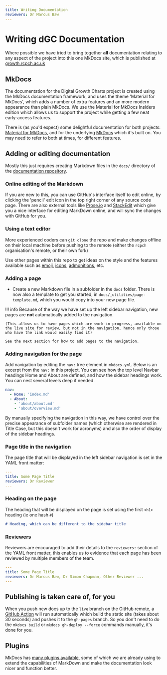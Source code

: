 ```yaml
---
title: Writing Documentation
reviewers: Dr Marcus Baw
---
```


# Writing dGC Documentation

Where possible we have tried to bring together **all** documentation relating to any aspect of the project into this one MkDocs site, which is published at [growth.rcpch.ac.uk](https://growth.rcpch.ac.uk)

## MkDocs

The documentation for the Digital Growth Charts project is created using the MkDocs documentation framework, and uses the theme 'Material for MkDocs', which adds a number of extra features and an more modern appearance than plain MkDocs. We use the Material for MkDocs Insiders edition which allows us to support the project while getting a few neat early-access features.

There is (as you'd expect) some delightful documentation for both projects: [Material for MkDocs](https://squidfunk.github.io/mkdocs-material/), and for the underlying [MkDocs](https://www.mkdocs.org/) which it's built on. You may need to refer to both at times, for different features.

## Adding or editing documentation

Mostly this just requires creating Markdown files in the `docs/` directory of the [documentation repository](https://github.com/rcpch/digital-growth-charts-documentation).

### Online editing of the Markdown

If you are new to this, you can use GitHub's interface itself to edit online, by clicking the 'pencil' edit icon in the top right corner of any source code page. There are also external tools like [Prose.io](http://prose.io/) and [StackEdit](https://stackedit.io/) which give you a nice interface for editing MarkDown online, and will sync the changes with GitHub for you.

### Using a text editor

More experienced coders can `git clone` the repo and make changes offline on their local machine before pushing to the remote (either the `rcpch` organisation's remote, or their own fork)

Use other pages within this repo to get ideas on the style and the features available such as [emoji](https://squidfunk.github.io/mkdocs-material/reference/icons-emojis/#emoji), [icons](https://squidfunk.github.io/mkdocs-material/reference/icons-emojis/#using-icons), [admonitions](https://squidfunk.github.io/mkdocs-material/reference/admonitions/), etc.

### Adding a page

* Create a new Markdown file in a subfolder in the `docs` folder. There is now also a template to get you started, in `docs/_utilities/page-template.md`, which you would copy into your new page file.

!!! info
    Because of the way we have set up the left sidebar navigation, new pages are **not** automatically added to the navigation.
    
    (This allows us to have pages which are work-in-progress, available on the live site for review, but not in the navigation, hence only those who have the link would easily find it)
    
    See the next section for how to add pages to the navigation.

### Adding navigation for the page

Add navigation by editing the `nav:` tree element in `mkdocs.yml`. Below is an excerpt from the `nav:` in this project. You can see how the top level Navbar headings Home and About are defined, and how the sidebar headings work. You can nest several levels deep if needed. 

``` yaml
nav:
  - Home: 'index.md'
  - About:
    - 'about/about.md'
    - 'about/overview.md'
```

By manually specifying the navigation in this way, we have control over the precise appearance of subfolder names (which otherwise are rendered in Title Case, but this doesn't work for acronyms) and also the order of display of the sidebar headings.

### Page title in the navigation

The page title that will be displayed in the left sidebar navigation is set in the YAML front matter:

``` yaml hl_lines="2"
---
title: Some Page Title
reviewers: Dr Reviewer
---
```

### Heading on the page

The heading that will be displayed on the page is set using the first `<h1>` heading (ie one hash `#`)

``` markdown
# Heading, which can be different to the sidebar title
```

### Reviewers

Reviewers are encouraged to add their details to the `reviewers:` section of the YAML front matter, this enables us to evidence that each page has been reviewed by multiple members of the team.

``` yaml
---
title: Some Page Title
reviewers: Dr Marcus Baw, Dr Simon Chapman, Other Reviewer ...
---
```

## Publishing is taken care of, for you

When you push new docs up to the `live` branch on the GitHub remote, a [GitHub Action](https://docs.github.com/en/actions/learn-github-actions) will run automatically which build the static site (takes about 30 seconds) and pushes it to the `gh-pages` branch. So you don't need to do the `mkdocs build` or `mkdocs gh-deploy --force` commands manually, it's done for you.

## Plugins

MkDocs has [many plugins available](https://github.com/mkdocs/mkdocs/wiki/MkDocs-Plugins), some of which we are already using to extend the capabilities of MarkDown and make the documentation look nicer and function better.
